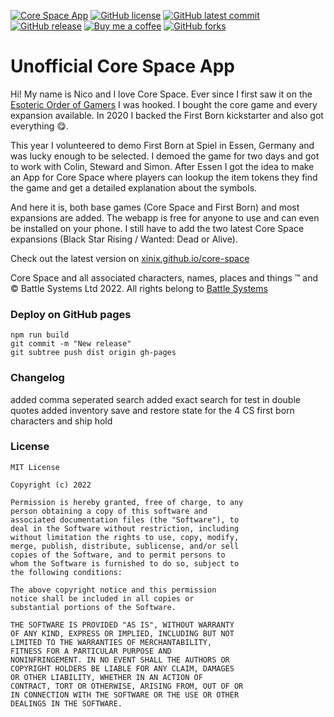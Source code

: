 [![Core Space App](https://badgen.net/badge/app/latest/cyan)](https://xinix.github.io/core-space)
[![GitHub license](https://img.shields.io/github/license/xinix/core-space.svg)](https://github.com/xinix/core-space/blob/master/LICENSE)
[![GitHub latest commit](https://img.shields.io/github/last-commit/xinix/core-space.svg)](https://GitHub.com/xinix/core-space/commit/)
[![GitHub release](https://img.shields.io/github/release/xinix/core-space.svg)](https://GitHub.com/xinix/core-space/releases/)
[![Buy me a coffee](https://badgen.net/badge/icon/buy%20me%20a%20coffee?icon=kofi&label&color=red)](https://ko-fi.com/naicko)
[![GitHub forks](https://img.shields.io/github/forks/xinix/core-space.svg?style=social&label=Fork&maxAge=2592000)](https://GitHub.com/xinix/core-space/network/)

# Unofficial Core Space App

Hi! My name is Nico and I love Core Space. Ever since I first saw it on
the [Esoteric Order of Gamers](https://www.orderofgamers.com/games/core-space/) I was hooked. I
bought the core game and every expansion available. In 2020 I backed the First Born kickstarter and
also got everything 😋.

This year I volunteered to demo First Born at Spiel in Essen, Germany and was lucky enough to be
selected. I demoed the game for two days and got to work with Colin, Steward and Simon. After Essen
I got the idea to make an App for Core Space where players can lookup the item tokens they find the
game and get a detailed explanation about the symbols.

And here it is, both base games (Core Space and First Born) and most expansions are added. The
webapp is free for anyone to use and can even be installed on your phone. I still have to add the
two latest Core Space expansions (Black Star Rising / Wanted: Dead or Alive).

Check out the latest version on [xinix.github.io/core-space](https://xinix.github.io/core-space)

Core Space and all associated characters, names, places and things ™ and © Battle Systems Ltd 2022.
All rights belong to [Battle Systems](https://www.battlesystems.co.uk)

### Deploy on GitHub pages

```
npm run build
git commit -m "New release"
git subtree push dist origin gh-pages
```

### Changelog
added comma seperated search
added exact search for test in double quotes
added inventory save and restore state for the 4 CS first born characters and ship hold


### License

    MIT License

    Copyright (c) 2022

    Permission is hereby granted, free of charge, to any
    person obtaining a copy of this software and
    associated documentation files (the "Software"), to
    deal in the Software without restriction, including
    without limitation the rights to use, copy, modify,
    merge, publish, distribute, sublicense, and/or sell
    copies of the Software, and to permit persons to
    whom the Software is furnished to do so, subject to
    the following conditions:

    The above copyright notice and this permission
    notice shall be included in all copies or
    substantial portions of the Software.

    THE SOFTWARE IS PROVIDED "AS IS", WITHOUT WARRANTY
    OF ANY KIND, EXPRESS OR IMPLIED, INCLUDING BUT NOT
    LIMITED TO THE WARRANTIES OF MERCHANTABILITY,
    FITNESS FOR A PARTICULAR PURPOSE AND
    NONINFRINGEMENT. IN NO EVENT SHALL THE AUTHORS OR
    COPYRIGHT HOLDERS BE LIABLE FOR ANY CLAIM, DAMAGES
    OR OTHER LIABILITY, WHETHER IN AN ACTION OF
    CONTRACT, TORT OR OTHERWISE, ARISING FROM, OUT OF OR
    IN CONNECTION WITH THE SOFTWARE OR THE USE OR OTHER
    DEALINGS IN THE SOFTWARE.
